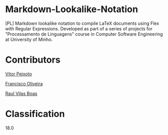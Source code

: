 # Markdown-Lookalike-Notation
[PL] Markdown lookalike notation to compile LaTeX documents using Flex with Regular Expressions. Developed as part of a series of projects for "Processamento de Linguagens" course in Computer Software Engineering at University of Minho.

# Contributors

[Vitor Peixoto](https://github.com/VitorPeixoto97)

[Francisco Oliveira](https://github.com/Tibblue)

[Raul Vilas Boas](https://github.com/MrBoas)

# Classification

18.0
